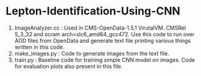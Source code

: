 # Lepton-Identification-Using-CNN

1. ImageAnalyzer.cc : Used in CMS-OpenData-1.5.1 VirutalVM. CMSRel 5_3_32 and scram arch=slc6_amd64_gcc472. Use this code to                          run over AOD files from OpenData and generate text file printing various things written in this code. 
2. make_images.py : Code to generate images from the text file.
3. train.py : Baseline code for training simple CNN model on images. Code for evaluation plots also present in this file.
